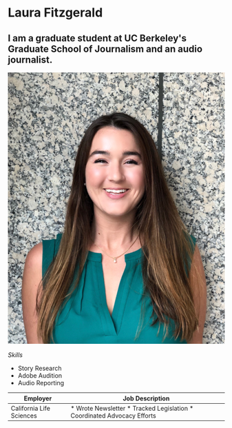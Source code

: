 # Laura Fitzgerald
## I am a graduate student at UC Berkeley's Graduate School of Journalism and an audio journalist.
!['laura','headshot'](/Headshot.jpg)

*Skills*
* Story Research
* Adobe Audition
* Audio Reporting

| Employer | Job Description |
| -------- | --------------- |
| California Life Sciences | *  Wrote Newsletter *  Tracked Legislation * Coordinated Advocacy Efforts |

